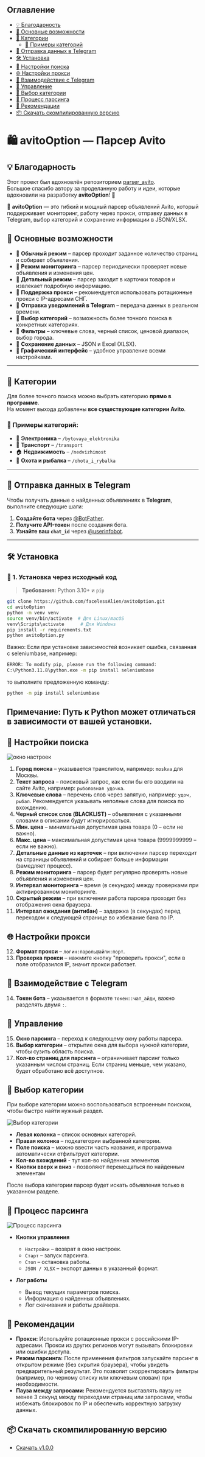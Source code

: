 ## Оглавление

- [💡 Благодарность](#-благодарность)
- [🚀 Основные возможности](#-основные-возможности)
- [🔑 Категории](#-категории)
  - [📂 Примеры категорий](#-примеры-категорий)
- [📡 Отправка данных в Telegram](#-отправка-данных-в-telegram)
- [🛠️ Установка](#installation)
- [🔧 Настройки поиска](#-настройки-поиска)
- [🌐 Настройки прокси](#-настройки-прокси)
- [🤖 Взаимодействие с Telegram](#-взаимодействие-с-telegram)
- [🚀 Управление](#-управление)
- [📂 Выбор категории](#-выбор-категории)
- [🚀 Процесс парсинга](#-процесс-парсинга)
- [📝 Рекомендации](#-рекомендации)
- [📦 Скачать скомпилированную версию](#-скачать-скомпилированную-версию)






# 🛍️ avitoOption — Парсер Avito
## 💡 Благодарность

Этот проект был вдохновлён репозиторием [parser_avito](https://github.com/Duff89/parser_avito).  
Большое спасибо автору за проделанную работу и идеи, которые вдохновили на разработку **avitoOption**! 🙌

📢 **avitoOption** — это гибкий и мощный парсер объявлений Avito, который поддерживает мониторинг, работу через прокси, отправку данных в Telegram, выбор категорий и сохранение информации в JSON/XLSX.

## 🚀 Основные возможности

- 🔹 **Обычный режим** – парсер проходит заданное количество страниц и собирает объявления.
- 🔹 **Режим мониторинга** – парсер периодически проверяет новые объявления и изменения цен.
- 🔹 **Детальный режим** – парсер заходит в карточки товаров и извлекает подробную информацию.
- 🔹 **Поддержка прокси** – рекомендуется использовать ротационные прокси с IP-адресами СНГ.
- 🔹 **Отправка уведомлений в Telegram** – передача данных в реальном времени.
- 🔹 **Выбор категорий** – возможность более точного поиска в конкретных категориях.
- 🔹 **Фильтры** – ключевые слова, черный список, ценовой диапазон, выбор города.
- 🔹 **Сохранение данных** – JSON и Excel (XLSX).
- 🔹 **Графический интерфейс** – удобное управление всеми настройками.

---

## 🔑 Категории
Для более точного поиска можно выбрать категорию **прямо в программе**.  
На момент выхода добавлены **все существующие категории Avito**.

### 📂 Примеры категорий:
- 📱 **Электроника** – `/bytovaya_elektronika`
- 🚗 **Транспорт** – `/transport`
- 🏠 **Недвижимость** – `/nedvizhimost`
- 🎣 **Охота и рыбалка** – `/ohota_i_rybalka`

---

## 📡 Отправка данных в Telegram
Чтобы получать данные о найденных объявлениях в **Telegram**, выполните следующие шаги:

1. **Создайте бота** через [@BotFather](https://t.me/BotFather).
2. **Получите API-токен** после создания бота.
3. **Узнайте ваш `chat_id`** через [@userinfobot](https://t.me/userinfobot).

--- 
<h2 id="installation">🛠️ Установка</h2>

### 🔹 1. Установка через исходный код
> **Требования:** Python 3.10+ и `pip`

```sh
git clone https://github.com/facelessAlien/avitoOption.git
cd avitoOption
python -m venv venv
source venv/bin/activate  # Для Linux/macOS
venv\Scripts\activate      # Для Windows
pip install -r requirements.txt
python avitoOption.py
```
Важно: Если при установке зависимостей возникает ошибка, связанная с seleniumbase, например:
```sh
ERROR: To modify pip, please run the following command:
C:\Python3.11.8\python.exe -m pip install seleniumbase
```
то выполните предложенную команду:
```sh
python -m pip install seleniumbase
```
Примечание: Путь к Python может отличаться в зависимости от вашей установки.
---
## 🔧 Настройки поиска
![окно настроек](imgs/1.PNG)
1. **Город поиска** – указывается транслитом, например: `moskva` для Москвы.  
2. **Текст запроса** – поисковый запрос, как если бы его вводили на сайте Avito, например: `рыболовная удочка`.  
3. **Ключевые слова** – перечень слов через запятую, например: `удоч, рыбал`. Рекомендуется указывать неполные слова для поиска по вхождению.  
4. **Черный список слов (BLACKLIST)** – объявления с указанными словами в описании будут игнорироваться.  
5. **Мин. цена** – минимальная допустимая цена товара (0 – если не важно).  
6. **Макс. цена** – максимальная допустимая цена товара (9999999999 – если не важно).  
7. **Детальные данные из карточек** – при включении парсер переходит на страницы объявлений и собирает больше информации (замедляет процесс).  
8. **Режим мониторинга** – парсер будет регулярно проверять новые объявления и изменения цен.  
9. **Интервал мониторинга** – время (в секундах) между проверками при активированном мониторинге.  
10. **Скрытый режим** – при включении работа парсера проходит без отображения окна браузера.  
11. **Интервал ожидания (антибан)** – задержка (в секундах) перед переходом к следующей странице во избежание бана по IP.  

## 🌐 Настройки прокси

12. **Формат прокси** – `логин:пароль@айпи:порт`.  
13. **Проверка прокси** – нажмите кнопку "проверить прокси", если в поле отобразился IP, значит прокси работает.  

## 🤖 Взаимодействие с Telegram

14. **Токен бота** – указывается в формате `токен::чат_айди`, важно разделять двумя `:`.  

## 🚀 Управление  

15. **Окно парсинга** – переход к следующему окну работы парсера.  
16. **Выбор категории** – открытие окна для выбора нужной категории, чтобы сузить область поиска.  
17. **Кол-во страниц для парсинга** – ограничивает парсинг только указанным числом страниц. Если страниц меньше, чем указано, будет обработано всё доступное.  

## 📂 Выбор категории

При выборе категории можно воспользоваться встроенным поиском, чтобы быстро найти нужный раздел.  

![Выбор категории](imgs/q.PNG)

- **Левая колонка** – список основных категорий.  
- **Правая колонка** – подкатегории выбранной категории.  
- **Поле поиска** – можно ввести часть названия, и программа автоматически отфильтрует категории.
- **Кол-во вхождений** - тут кол-во найденных элементов
- **Кнопки вверх и вниз** - позволяют перемещаться по найденным элементам

После выбора категории парсер будет искать объявления только в указанном разделе.

## 🚀 Процесс парсинга

![Процесс парсинга](imgs/3.PNG)

- **Кнопки управления**  
  - `Настройки` – возврат в окно настроек.  
  - `Старт` – запуск парсинга.  
  - `Стоп` – остановка работы.  
  - `JSON / XLSX` – экспорт данных в указанный формат.  

- **Лог работы**  
  - Вывод текущих параметров поиска.  
  - Информация о найденных объявлениях.  
  - Лог скачивания и работы драйвера.

  
## 📝 Рекомендации

- **Прокси:** Используйте ротационные прокси с российскими IP-адресами. Прокси из других регионов могут вызывать блокировки или ошибки доступа.
- **Режим парсинга:** После применения фильтров запускайте парсинг в открытом режиме (без скрытия браузера), чтобы увидеть предварительный результат. Это позволит скорректировать фильтры (например, по черному списку или ключевым словам) при необходимости.
- **Пауза между запросами:** Рекомендуется выставлять паузу не менее 3 секунд между переходами страниц или запросами, чтобы избежать блокировок по IP и обеспечить корректную загрузку данных.


## 📦 Скачать скомпилированную версию
- [Скачать v1.0.0](https://github.com/facelessAlien/avitoOption/releases/tag/v1.0.0)

